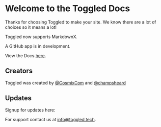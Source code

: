 # Welcome to the Toggled Docs

Thanks for choosing Toggled to make your site. We know there are a lot of choices so it means a lot!

Toggled now supports MarkdownX.

A GitHub app is in development.

View the Docs [here](./Development).

## Creators

Toggled was created by <a href="//github.com/@cosmixcom">@CosmixCom</a> and <a href="//github.com/@champsheard">@champsheard</a>

## Updates

Signup for updates here:

<toggledEmail data-name="docsForm"></toggledEmail>

<googleAnalytics data-tag="G-XJV1Z34Z2K"></googleAnalytics>

For support contact us at <a href="mailto:info@toggled.tech">info@toggled.tech</a>.
